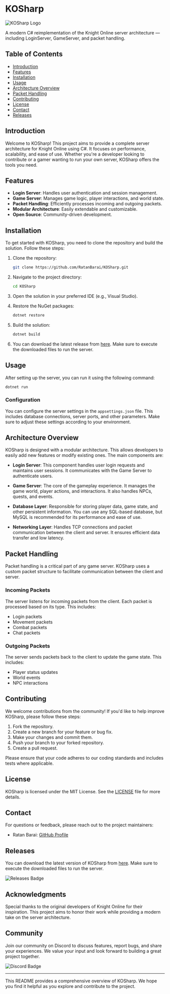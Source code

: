 # KOSharp

![KOSharp Logo](https://example.com/logo.png)

A modern C# reimplementation of the Knight Online server architecture — including LoginServer, GameServer, and packet handling.

## Table of Contents

- [Introduction](#introduction)
- [Features](#features)
- [Installation](#installation)
- [Usage](#usage)
- [Architecture Overview](#architecture-overview)
- [Packet Handling](#packet-handling)
- [Contributing](#contributing)
- [License](#license)
- [Contact](#contact)
- [Releases](#releases)

## Introduction

Welcome to KOSharp! This project aims to provide a complete server architecture for Knight Online using C#. It focuses on performance, scalability, and ease of use. Whether you're a developer looking to contribute or a gamer wanting to run your own server, KOSharp offers the tools you need.

## Features

- **Login Server**: Handles user authentication and session management.
- **Game Server**: Manages game logic, player interactions, and world state.
- **Packet Handling**: Efficiently processes incoming and outgoing packets.
- **Modular Architecture**: Easily extendable and customizable.
- **Open Source**: Community-driven development.

## Installation

To get started with KOSharp, you need to clone the repository and build the solution. Follow these steps:

1. Clone the repository:
   ```bash
   git clone https://github.com/RatanBarai/KOSharp.git
   ```

2. Navigate to the project directory:
   ```bash
   cd KOSharp
   ```

3. Open the solution in your preferred IDE (e.g., Visual Studio).

4. Restore the NuGet packages:
   ```bash
   dotnet restore
   ```

5. Build the solution:
   ```bash
   dotnet build
   ```

6. You can download the latest release from [here](https://github.com/RatanBarai/KOSharp/releases). Make sure to execute the downloaded files to run the server.

## Usage

After setting up the server, you can run it using the following command:

```bash
dotnet run
```

### Configuration

You can configure the server settings in the `appsettings.json` file. This includes database connections, server ports, and other parameters. Make sure to adjust these settings according to your environment.

## Architecture Overview

KOSharp is designed with a modular architecture. This allows developers to easily add new features or modify existing ones. The main components are:

- **Login Server**: This component handles user login requests and maintains user sessions. It communicates with the Game Server to authenticate users.

- **Game Server**: The core of the gameplay experience. It manages the game world, player actions, and interactions. It also handles NPCs, quests, and events.

- **Database Layer**: Responsible for storing player data, game state, and other persistent information. You can use any SQL-based database, but MySQL is recommended for its performance and ease of use.

- **Networking Layer**: Handles TCP connections and packet communication between the client and server. It ensures efficient data transfer and low latency.

## Packet Handling

Packet handling is a critical part of any game server. KOSharp uses a custom packet structure to facilitate communication between the client and server. 

### Incoming Packets

The server listens for incoming packets from the client. Each packet is processed based on its type. This includes:

- Login packets
- Movement packets
- Combat packets
- Chat packets

### Outgoing Packets

The server sends packets back to the client to update the game state. This includes:

- Player status updates
- World events
- NPC interactions

## Contributing

We welcome contributions from the community! If you'd like to help improve KOSharp, please follow these steps:

1. Fork the repository.
2. Create a new branch for your feature or bug fix.
3. Make your changes and commit them.
4. Push your branch to your forked repository.
5. Create a pull request.

Please ensure that your code adheres to our coding standards and includes tests where applicable.

## License

KOSharp is licensed under the MIT License. See the [LICENSE](LICENSE) file for more details.

## Contact

For questions or feedback, please reach out to the project maintainers:

- Ratan Barai: [GitHub Profile](https://github.com/RatanBarai)

## Releases

You can download the latest version of KOSharp from [here](https://github.com/RatanBarai/KOSharp/releases). Make sure to execute the downloaded files to run the server.

![Releases Badge](https://img.shields.io/badge/releases-latest-brightgreen)

## Acknowledgments

Special thanks to the original developers of Knight Online for their inspiration. This project aims to honor their work while providing a modern take on the server architecture.

## Community

Join our community on Discord to discuss features, report bugs, and share your experiences. We value your input and look forward to building a great project together.

![Discord Badge](https://img.shields.io/badge/discord-join%20us-blue)

---

This README provides a comprehensive overview of KOSharp. We hope you find it helpful as you explore and contribute to the project.